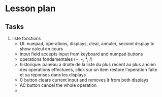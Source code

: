# Lesson plan
  ## Tasks
  1. liste fonctions
     * UI: numpad, operations, displays, clear, annuler, second display to show calcul en cours
     * input field accepts input from keyboard and numpad buttons
     * operations fondamentales (+, -, *, /)
     * historique: paneau a droite de la liste du plus recent au plus ancien des operations effectuees, click sur un item restore l'operation faite et sa reponses dans les displays
     * C button clears current input and removes it from both displays
     * AC button cancel the whole operation
     * 